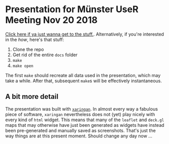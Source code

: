 # Presentation for Münster UseR Meeting Nov 20 2018

[Click here if ya just wanna get to the
stuff.](https://mpadge.github.io/ms-user-meetup-nov2018/slides/ms-meetup-nov18.html#1).
Alternatively, if you're interested in the *how*, here's that stuff:

1. Clone the repo
2. Get rid of the entire `docs` folder
3. `make`
4. `make open`

The first `make` should recreate all data used in the presentation, which may
take a while. After that, subsequent `make`s will be effectively instantaneous.

## A bit more detail

The presentation was built with [`xaringan`](https://github.com/yihui/xaringan).
In almost every way a fabulous piece of software, `xaringan` nevertheless does
not (yet) play nicely with every kind of `html` widget. This means that many of
the `leaflet` and `deck.gl` maps that may otherwise have just been generated as
widgets have instead been pre-generated and manually saved as screenshots.
That's just the way things are at this present moment. Should change any day now
...
